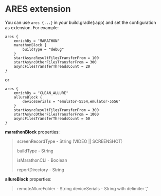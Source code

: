 <h1 id="ares-extension" style="color:#333;">ARES extension</h1>
  <p>You can use <code class="language-plaintext highlighter-rouge">ares {...}</code> in your build.gradle(:app) and set the configuration as extension. For example:</p>
  <div class="language-plaintext highlighter-rouge"><div class="highlight"><pre class="highlight"><code>ares {
    enrichBy = "MARATHON"
    marathonBlock {
        buildType = "debug"
    }
    startAsyncResultFilesTransferFrom = 100
    startAsyncOtherFilesTransferFrom = 300
    asyncFilesTransferThreadsCount = 20
}
</code></pre></div>  </div>
  <p>or</p>
  <div class="language-plaintext highlighter-rouge"><div class="highlight"><pre class="highlight"><code>ares {
    enrichBy = "CLEAN_ALLURE"
    allureBlock {
        deviceSerials = "emulator-5554,emulator-5556"
    }
    startAsyncResultFilesTransferFrom = 300
    startAsyncOtherFilesTransferFrom = 1000
    asyncFilesTransferThreadsCount = 50
}
</code></pre></div>  </div>
  <p><strong>marathonBlock</strong> properties:</p>
  <blockquote>
<p>screenRecordType - String (VIDEO || SCREENSHOT)</p>
<p>buildType - String</p>
<p>isMarathonCLI - Boolean</p>
<p>reportDirectory - String</p>
</blockquote>

<p><strong>allureBlock</strong> properties:</p>
<blockquote>
  <p>remoteAllureFolder - String
 deviceSerials - String with delimiter ‘,’</p>
</blockquote>
